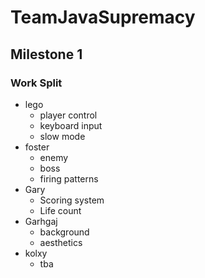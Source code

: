 # TeamJavaSupremacy

## Milestone 1

### Work Split 
- lego 
  - player control
  - keyboard input
  - slow mode
- foster
  - enemy
  - boss
  - firing patterns
- Gary
  - Scoring system
  - Life count
- Garhgaj
  - background
  - aesthetics
- kolxy
  - tba
